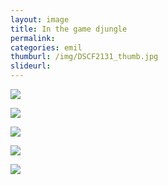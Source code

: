 ```yaml
---
layout: image
title: In the game djungle
permalink: 
categories: emil
thumburl: /img/DSCF2131_thumb.jpg
slideurl: 
---
```


![](/img/DSCF2123_thumb.jpg)

![](/img/DSCF2124_thumb.jpg)

![](/img/DSCF2129_thumb.jpg)

![](/img/DSCF2130_thumb.jpg)

![](/img/DSCF2131_thumb.jpg)

